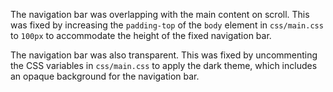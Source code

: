 The navigation bar was overlapping with the main content on scroll. This was fixed by increasing the `padding-top` of the `body` element in `css/main.css` to `100px` to accommodate the height of the fixed navigation bar.

The navigation bar was also transparent. This was fixed by uncommenting the CSS variables in `css/main.css` to apply the dark theme, which includes an opaque background for the navigation bar.
